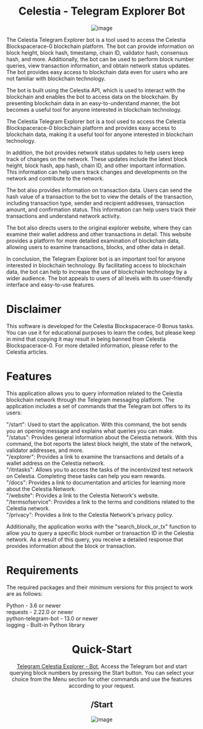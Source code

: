 <div align=center><h1> Celestia - Telegram Explorer Bot </h1>

![image](https://github.com/enzifiri/celestia-tg-explorer/assets/76253089/e9ad621f-91be-45c3-a23d-e4e7219fcad6)


</div>

The Celestia Telegram Explorer bot is a tool used to access the Celestia Blockspacerace-0 blockchain platform. The bot can provide information on block height, block hash, timestamp, chain ID, validator hash, consensus hash, and more. Additionally, the bot can be used to perform block number queries, view transaction information, and obtain network status updates. The bot provides easy access to blockchain data even for users who are not familiar with blockchain technology.

The bot is built using the Celestia API, which is used to interact with the blockchain and enables the bot to access data on the blockchain. By presenting blockchain data in an easy-to-understand manner, the bot becomes a useful tool for anyone interested in blockchain technology.

The Celestia Telegram Explorer bot is a tool used to access the Celestia Blockspacerace-0 blockchain platform and provides easy access to blockchain data, making it a useful tool for anyone interested in blockchain technology.

In addition, the bot provides network status updates to help users keep track of changes on the network. These updates include the latest block height, block hash, app hash, chain ID, and other important information. This information can help users track changes and developments on the network and contribute to the network.

The bot also provides information on transaction data. Users can send the hash value of a transaction to the bot to view the details of the transaction, including transaction type, sender and recipient addresses, transaction amount, and confirmation status. This information can help users track their transactions and understand network activity.

The bot also directs users to the original explorer website, where they can examine their wallet address and other transactions in detail. This website provides a platform for more detailed examination of blockchain data, allowing users to examine transactions, blocks, and other data in detail.

In conclusion, the Telegram Explorer bot is an important tool for anyone interested in blockchain technology. By facilitating access to blockchain data, the bot can help to increase the use of blockchain technology by a wider audience. The bot appeals to users of all levels with its user-friendly interface and easy-to-use features.

# Disclaimer

This software is developed for the Celestia Blockspacerace-0 Bonus tasks. You can use it for educational purposes to learn the codes, but please keep in mind that copying it may result in being banned from Celestia Blockspacerace-0. For more detailed information, please refer to the Celestia articles.

# Features

This application allows you to query information related to the Celestia blockchain network through the Telegram messaging platform. The application includes a set of commands that the Telegram bot offers to its users: <br>

"/start": Used to start the application. With this command, the bot sends you an opening message and explains what queries you can make. <br>
"/status": Provides general information about the Celestia network. With this command, the bot reports the latest block height, the state of the network, validator addresses, and more. <br>
"/explorer": Provides a link to examine the transactions and details of a wallet address on the Celestia network. <br>
"/itntasks": Allows you to access the tasks of the incentivized test network on Celestia. Completing these tasks can help you earn rewards. <br>
"/docs": Provides a link to documentation and articles for learning more about the Celestia Network. <br>
"/website": Provides a link to the Celestia Network's website. <br>
"/termsofservice": Provides a link to the terms and conditions related to the Celestia network. <br>
"/privacy": Provides a link to the Celestia Network's privacy policy. <br>

Additionally, the application works with the "search_block_or_tx" function to allow you to query a specific block number or transaction ID in the Celestia network. As a result of this query, you receive a detailed response that provides information about the block or transaction. <br>

# Requirements

The required packages and their minimum versions for this project to work are as follows:

Python - 3.6 or newer  <br>
requests - 2.22.0 or newer <br>
python-telegram-bot - 13.0 or newer <br>
logging - Built-in Python library <br>

<div align=center> 
  
# Quick-Start

[Telegram Celestia Explorer - Bot](https://t.me/celestiaexplorer_bot), Access the Telegram bot and start querying block numbers by pressing the Start button. You can select your choice from the Menu section for other commands and use the features according to your request.

## /Start
![image](https://user-images.githubusercontent.com/76253089/236000386-30dc664d-6f01-4550-8d02-c638d5a05258.png)

</div>
